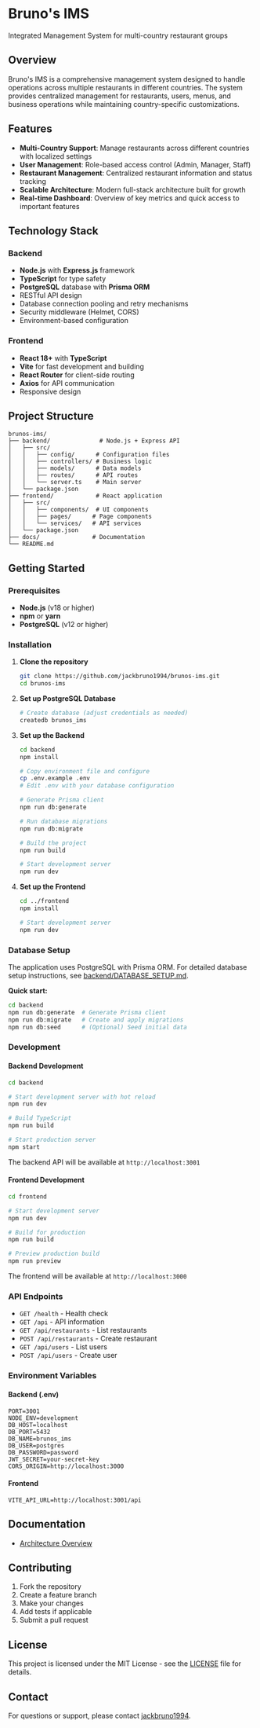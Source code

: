 # Bruno's IMS

Integrated Management System for multi-country restaurant groups

## Overview

Bruno's IMS is a comprehensive management system designed to handle operations across multiple restaurants in different countries. The system provides centralized management for restaurants, users, menus, and business operations while maintaining country-specific customizations.

## Features

- **Multi-Country Support**: Manage restaurants across different countries with localized settings
- **User Management**: Role-based access control (Admin, Manager, Staff)
- **Restaurant Management**: Centralized restaurant information and status tracking
- **Scalable Architecture**: Modern full-stack architecture built for growth
- **Real-time Dashboard**: Overview of key metrics and quick access to important features

## Technology Stack

### Backend

- **Node.js** with **Express.js** framework
- **TypeScript** for type safety
- **PostgreSQL** database with **Prisma ORM**
- RESTful API design
- Database connection pooling and retry mechanisms
- Security middleware (Helmet, CORS)
- Environment-based configuration

### Frontend

- **React 18+** with **TypeScript**
- **Vite** for fast development and building
- **React Router** for client-side routing
- **Axios** for API communication
- Responsive design

## Project Structure

```
brunos-ims/
├── backend/              # Node.js + Express API
│   ├── src/
│   │   ├── config/      # Configuration files
│   │   ├── controllers/ # Business logic
│   │   ├── models/      # Data models
│   │   ├── routes/      # API routes
│   │   └── server.ts    # Main server
│   └── package.json
├── frontend/            # React application
│   ├── src/
│   │   ├── components/  # UI components
│   │   ├── pages/      # Page components
│   │   └── services/   # API services
│   └── package.json
├── docs/               # Documentation
└── README.md
```

## Getting Started

### Prerequisites

- **Node.js** (v18 or higher)
- **npm** or **yarn**
- **PostgreSQL** (v12 or higher)

### Installation

1. **Clone the repository**

   ```bash
   git clone https://github.com/jackbruno1994/brunos-ims.git
   cd brunos-ims
   ```

2. **Set up PostgreSQL Database**

   ```bash
   # Create database (adjust credentials as needed)
   createdb brunos_ims
   ```

3. **Set up the Backend**

   ```bash
   cd backend
   npm install

   # Copy environment file and configure
   cp .env.example .env
   # Edit .env with your database configuration

   # Generate Prisma client
   npm run db:generate

   # Run database migrations
   npm run db:migrate

   # Build the project
   npm run build

   # Start development server
   npm run dev
   ```

4. **Set up the Frontend**

   ```bash
   cd ../frontend
   npm install

   # Start development server
   npm run dev
   ```

### Database Setup

The application uses PostgreSQL with Prisma ORM. For detailed database setup instructions, see [backend/DATABASE_SETUP.md](backend/DATABASE_SETUP.md).

**Quick start:**
```bash
cd backend
npm run db:generate  # Generate Prisma client
npm run db:migrate   # Create and apply migrations
npm run db:seed      # (Optional) Seed initial data
```

### Development

#### Backend Development

```bash
cd backend

# Start development server with hot reload
npm run dev

# Build TypeScript
npm run build

# Start production server
npm start
```

The backend API will be available at `http://localhost:3001`

#### Frontend Development

```bash
cd frontend

# Start development server
npm run dev

# Build for production
npm run build

# Preview production build
npm run preview
```

The frontend will be available at `http://localhost:3000`

### API Endpoints

- `GET /health` - Health check
- `GET /api` - API information
- `GET /api/restaurants` - List restaurants
- `POST /api/restaurants` - Create restaurant
- `GET /api/users` - List users
- `POST /api/users` - Create user

### Environment Variables

#### Backend (.env)

```
PORT=3001
NODE_ENV=development
DB_HOST=localhost
DB_PORT=5432
DB_NAME=brunos_ims
DB_USER=postgres
DB_PASSWORD=password
JWT_SECRET=your-secret-key
CORS_ORIGIN=http://localhost:3000
```

#### Frontend

```
VITE_API_URL=http://localhost:3001/api
```

## Documentation

- [Architecture Overview](./docs/architecture/README.md)

## Contributing

1. Fork the repository
2. Create a feature branch
3. Make your changes
4. Add tests if applicable
5. Submit a pull request

## License

This project is licensed under the MIT License - see the [LICENSE](LICENSE) file for details.

## Contact

For questions or support, please contact [jackbruno1994](https://github.com/jackbruno1994).
